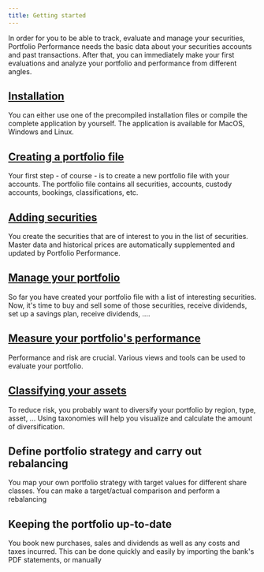 ```yaml
---
title: Getting started
---
```


In order for you to be able to track, evaluate and manage your securities, Portfolio Performance needs the basic data about your securities accounts and past transactions. After that, you can immediately make your first evaluations and analyze your portfolio and performance from different angles.

## [Installation](installation.md)
You can either use one of the precompiled installation files or compile the complete application by yourself. The application is available for MacOS, Windows and Linux.

## [Creating a portfolio file](create-portfolio.md)
Your first step - of course - is to create a new portfolio file with your accounts. The portfolio file contains all securities, accounts, custody accounts, bookings, classifications, etc.

## [Adding securities](adding-securities.md)
You create the securities that are of interest to you in the list of securities. Master data and historical prices are automatically supplemented and updated by Portfolio Performance.

## [Manage your portfolio](manage-portfolio/index.md)
So far you have created your portfolio file with a list of interesting securities. Now, it's time to buy and sell some of those securities, receive dividends, set up a savings plan, receive dividends, ....

## [Measure your portfolio's performance](./measure-performance.md)
Performance and risk are crucial. Various views and tools can be used to evaluate your portfolio.

## [Classifying your assets](./classify-assets.md)
To reduce risk, you probably want to diversify your portfolio by region, type, asset, ... Using taxonomies will help you visualize and calculate the amount of diversification.

## Define portfolio strategy and carry out rebalancing
You map your own portfolio strategy with target values for different share classes.
You can make a target/actual comparison and perform a rebalancing

## Keeping the portfolio up-to-date
You book new purchases, sales and dividends as well as any costs and taxes incurred. This can be done quickly and easily by importing the bank's PDF statements, or manually